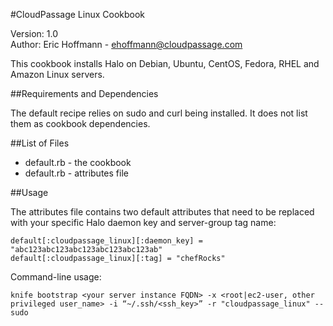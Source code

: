 <!-- Write your ReadMe in markdown format, using this template. Use the GitHub Flavored markdown, as described here:
* https://help.github.com/articles/github-flavored-markdown -- most of what you need
* http://daringfireball.net/projects/markdown/syntax -- additional markdown details & background> -->


#CloudPassage Linux Cookbook

Version: 1.0  
Author: Eric Hoffmann - ehoffmann@cloudpassage.com

<!-- high-level summary of what this tool does and why it is useful. At least one paragraph -->

This cookbook installs Halo on Debian, Ubuntu, CentOS, Fedora, RHEL and Amazon Linux servers.


##Requirements and Dependencies
<!-- required packages, gems, libraries, other entities that this program needs to run.
Use asterisk-space if you want to make a bullet item.   -->

The default recipe relies on sudo and curl being installed. It does not list them as cookbook dependencies.


##List of Files
<!-- list all libraries, scripts, other files provided with this tool. 
Use asterisk-space if you want to make a bullet item.  -->

* default.rb - the cookbook
* default.rb - attributes file


##Usage
<!-- show a typical usage statement, syntax diagram, or step-by-step usage instructions.  -->
<!-- Indent code blocks and command-line examples 4 spaces -->
<!-- Show output examples, if useful --> 
<!-- Make subsections if desired. Use 3 hashmarks and asterisks for subheadings, e.g., "###*Required Customizations:*" -->

The attributes file contains two default attributes that need to be replaced with your specific Halo daemon key and server-group tag name:

    default[:cloudpassage_linux][:daemon_key] = "abc123abc123abc123abc123abc123ab"
    default[:cloudpassage_linux][:tag] = "chefRocks"

Command-line usage:

    knife bootstrap <your server instance FQDN> -x <root|ec2-user, other privileged user_name> -i “~/.ssh/<ssh_key>” -r "cloudpassage_linux" --sudo

<!-- NOTE: Do not include license material in this file; that belongs in LICENSE.txt and in the source-code files themselves. -->
